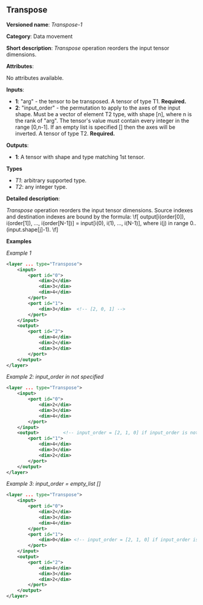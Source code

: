 ## Transpose<a name="Transpose"></a>

**Versioned name**: *Transpose-1*

**Category**: Data movement

**Short description**: *Transpose* operation reorders the input tensor dimensions.

**Attributes**:

No attributes available.

**Inputs**:

* **1**: "arg" - the tensor to be transposed. A tensor of type T1. **Required.**
* **2**: "input_order" - the permutation to apply to the axes of the input shape. Must be a vector of element T2 type, with shape [n], where n is the rank of "arg". The tensor's value must contain every integer in the range [0,n-1]. If an empty list is specified [] then the axes will be inverted. A tensor of type T2. **Required.**

**Outputs**:

*   **1**: A tensor with shape and type matching 1st tensor.

**Types**

* *T1*: arbitrary supported type.
* *T2*: any integer type.

**Detailed description**:

*Transpose* operation reorders the input tensor dimensions. Source indexes and destination indexes are bound by the formula: 
\f[
    output[i(order[0]), i(order[1]), ..., i(order[N-1])] = input[i(0), i(1), ..., i(N-1)], where i(j) in range 0..(input.shape[j]-1).
\f]

**Examples**

*Example 1*

```xml
<layer ... type="Transpose">
    <input>
        <port id="0">
            <dim>2</dim>
            <dim>3</dim>
            <dim>4</dim>
        </port>
        <port id="1">
            <dim>3</dim>  <!-- [2, 0, 1] -->
        </port>
    </input>
    <output>
        <port id="2">
            <dim>4</dim>
            <dim>2</dim>
            <dim>3</dim>
        </port>
    </output>
</layer>
```

*Example 2: input_order in not specified*

```xml
<layer ... type="Transpose">
    <input>
        <port id="0">
            <dim>2</dim>
            <dim>3</dim>
            <dim>4</dim>
        </port>
    </input>
    <output>         <!-- input_order = [2, 1, 0] if input_order is not set -->
        <port id="1">
            <dim>4</dim>
            <dim>3</dim>
            <dim>2</dim>
        </port>
    </output>
</layer>
```

*Example 3: input_order = empty_list []*

```xml
<layer ... type="Transpose">
    <input>
        <port id="0">
            <dim>2</dim>
            <dim>3</dim>
            <dim>4</dim>
        </port>
        <port id="1">
            <dim>0</dim> <!-- input_order = [2, 1, 0] if input_order is empty list -->
        </port>
    </input>
    <output>         
        <port id="2">
            <dim>4</dim>
            <dim>3</dim>
            <dim>2</dim>
        </port>
    </output>
</layer>
```